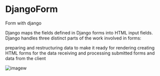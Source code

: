 # DjangoForm
Form with django

Django maps the fields defined in Django forms into HTML input fields. Django handles three distinct parts of the work involved in forms:

preparing and restructuring data to make it ready for rendering
creating HTML forms for the data
receiving and processing submitted forms and data from the client


![imagew](https://github.com/anjuashokan97/DjangoForm/assets/84384828/ab91311a-f9f7-490d-95b6-bac136dfded4)
